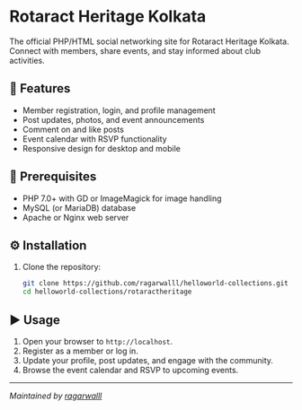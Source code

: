 # Rotaract Heritage Kolkata

The official PHP/HTML social networking site for Rotaract Heritage Kolkata. Connect with members, share events, and stay informed about club activities.

## 🚀 Features

- Member registration, login, and profile management
- Post updates, photos, and event announcements
- Comment on and like posts
- Event calendar with RSVP functionality
- Responsive design for desktop and mobile

## 🎯 Prerequisites

- PHP 7.0+ with GD or ImageMagick for image handling
- MySQL (or MariaDB) database
- Apache or Nginx web server

## ⚙️ Installation

1. Clone the repository:
   ```bash
   git clone https://github.com/ragarwalll/helloworld-collections.git
   cd helloworld-collections/rotaractheritage
   ```

## ▶️ Usage

1. Open your browser to `http://localhost`.
2. Register as a member or log in.
3. Update your profile, post updates, and engage with the community.
4. Browse the event calendar and RSVP to upcoming events.

---

*Maintained by [ragarwalll](https://github.com/ragarwalll)*
